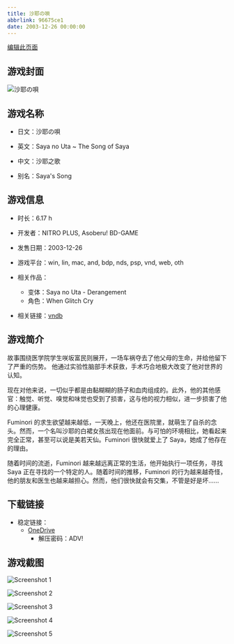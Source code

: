 ```yaml
---
title: 沙耶の唄
abbrlink: 96675ce1
date: 2003-12-26 00:00:00
---
```

[编辑此页面](https://github.com/ACG-3/ADV3-source/blob/main/source/_posts/games/%E6%B2%99%E8%80%B6%E3%81%AE%E5%94%84.md)

## 游戏封面

![沙耶の唄](https://pan.timero.xyz/onedrive/img_lib_001/%E6%B2%99%E8%80%B6%E3%81%AE%E5%94%84_cover.avif)


## 游戏名称

- 日文：沙耶の唄
- 英文：Saya no Uta ~ The Song of Saya
- 中文：沙耶之歌

- 别名：Saya's Song


## 游戏信息

- 时长：6.17 h
- 开发者：NITRO PLUS, Asoberu! BD-GAME
- 发售日期：2003-12-26
- 游戏平台：win, lin, mac, and, bdp, nds, psp, vnd, web, oth
- 相关作品：
   - 变体：Saya no Uta - Derangement
   - 角色：When Glitch Cry

- 相关链接：[vndb](https://vndb.org/v97)


## 游戏简介

故事围绕医学院学生咲坂富民则展开，一场车祸夺去了他父母的生命，并给他留下了严重的伤势。
他通过实验性脑部手术获救，手术巧合地极大改变了他对世界的认知。

现在对他来说，一切似乎都是由黏糊糊的肠子和血肉组成的。此外，他的其他感官：触觉、听觉、嗅觉和味觉也受到了损害，这与他的视力相似，进一步损害了他的心理健康。

Fuminori 的求生欲望越来越低，一天晚上，他还在医院里，就萌生了自杀的念头。然而，一个名叫沙耶的白裙女孩出现在他面前。与可怕的环境相比，她看起来完全正常，甚至可以说是美若天仙。Fuminori 很快就爱上了 Saya，她成了他存在的理由。

随着时间的流逝，Fuminori 越来越远离正常的生活，他开始执行一项任务，寻找 Saya 正在寻找的一个特定的人。随着时间的推移，Fuminori 的行为越来越奇怪，他的朋友和医生也越来越担心。然而，他们很快就会有交集，不管是好是坏......


## 下载链接

- 稳定链接：
    - [OneDrive](https://pan.timero.xyz/onedrive/adv_lib_001/%E6%B2%99%E8%80%B6%E3%81%AE%E5%94%84)
        - 解压密码：ADV!



## 游戏截图


![Screenshot 1](https://pan.timero.xyz/onedrive/img_lib_001/%E6%B2%99%E8%80%B6%E3%81%AE%E5%94%84_Screenshot_1.avif)

![Screenshot 2](https://pan.timero.xyz/onedrive/img_lib_001/%E6%B2%99%E8%80%B6%E3%81%AE%E5%94%84_Screenshot_2.avif)

![Screenshot 3](https://pan.timero.xyz/onedrive/img_lib_001/%E6%B2%99%E8%80%B6%E3%81%AE%E5%94%84_Screenshot_3.avif)

![Screenshot 4](https://pan.timero.xyz/onedrive/img_lib_001/%E6%B2%99%E8%80%B6%E3%81%AE%E5%94%84_Screenshot_4.avif)

![Screenshot 5](https://pan.timero.xyz/onedrive/img_lib_001/%E6%B2%99%E8%80%B6%E3%81%AE%E5%94%84_Screenshot_5.avif)

